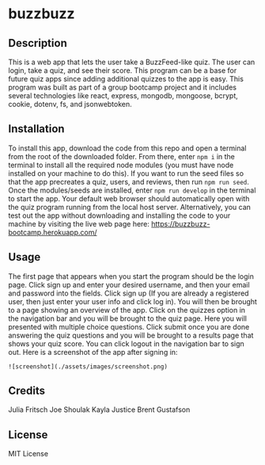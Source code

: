 # buzzbuzz

## Description

This is a web app that lets the user take a BuzzFeed-like quiz. The user can login, take a quiz, and see their score. This program can be a base for future quiz apps since adding 
additional quizzes to the app is easy. This program was built as part of a group bootcamp project and it includes several technologies like react, express, mongodb, mongoose,
bcrypt, cookie, dotenv, fs, and jsonwebtoken.

## Installation

To install this app, download the code from this repo and open a terminal from the root of the downloaded folder. From there, enter ```npm i``` in the terminal to install all the 
required node modules (you must have node installed on your machine to do this). If you want to run the seed files so that the app precreates a quiz, users, and reviews, then run 
```npm run seed```. Once the modules/seeds are installed, enter ```npm run develop``` in the terminal to start the app. Your default web browser should automatically open with
the quiz program running from the local host server. Alternatively, you can test out the app without downloading and installing the code to your machine by visiting the live web
page here: https://buzzbuzz-bootcamp.herokuapp.com/

## Usage

The first page that appears when you start the program should be the login page. Click sign up and enter your desired username, and then your email and password into the fields. Click sign up (If you are already a registered user, then just enter your user info and click log in). You will then be brought to a page showing an overview of the app. Click on the quizzes option in the navigation bar and you will be brought to the quiz page. Here you will presented with multiple choice questions. Click submit once you are done answering the quiz questions and you will be brought to a results page that shows your quiz score. You can click logout in the navigation bar to sign out. Here is a screenshot of the app after signing in:

    ![screenshot](./assets/images/screenshot.png)

## Credits

Julia Fritsch
Joe Shoulak
Kayla Justice
Brent Gustafson

## License

MIT License
